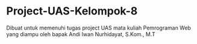 # Project-UAS-Kelompok-8
Dibuat untuk memenuhi tugas project UAS mata kuliah Pemrograman Web yang diampu oleh bapak Andi Iwan Nurhidayat, S.Kom., M.T
